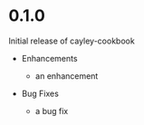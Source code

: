 # 0.1.0

Initial release of cayley-cookbook

* Enhancements
  * an enhancement

* Bug Fixes
  * a bug fix
